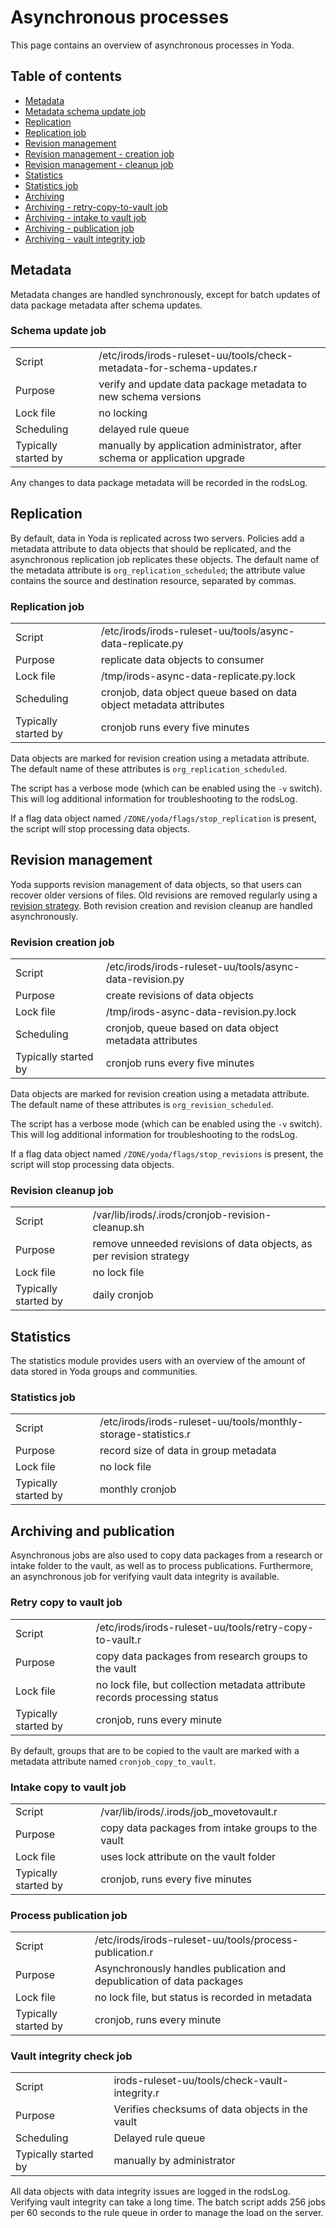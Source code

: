 # Asynchronous processes

This page contains an overview of asynchronous processes in Yoda.

## Table of contents

* [Metadata](#metadata)
* [Metadata schema update job](#metadata-schema-update-job)
* [Replication](#replication)
* [Replication job](#replication-job)
* [Revision management](#revision-management)
* [Revision management - creation job](#revision-creation-job)
* [Revision management - cleanup job](#revision-cleanup-job)
* [Statistics](#statistics)
* [Statistics job](#statistics-job)
* [Archiving](#archiving)
* [Archiving - retry-copy-to-vault job](#archiving-retry-copy-job)
* [Archiving - intake to vault job](#archiving-intake-to-vault-job)
* [Archiving - publication job](#archiving-publication-job)
* [Archiving - vault integrity job](#archiving-vault-integrity-job)

<a name="metadata"/>

## Metadata

Metadata changes are handled synchronously, except for batch updates of data package metadata
after schema updates.

<a name="metadata-schema-update-job"/>

### Schema update job

|   |   |
|---|---|
| Script               | /etc/irods/irods-ruleset-uu/tools/check-metadata-for-schema-updates.r       |
| Purpose              | verify and update data package metadata to new schema versions              |
| Lock file            | no locking                                                                  |
| Scheduling           | delayed rule queue                                                          |
| Typically started by | manually by application administrator, after schema or application upgrade  |

Any changes to data package metadata will be recorded in the rodsLog.

<a name="replication"/>

## Replication

By default, data in Yoda is replicated across two servers. Policies add a metadata attribute
to data objects that should be replicated, and the asynchronous replication job replicates these
objects. The default name of the metadata attribute is `org_replication_scheduled`; the attribute value
contains the source and destination resource, separated by commas.

<a name="replication-job"/>

### Replication job

|   |   |
|---|---|
| Script               | /etc/irods/irods-ruleset-uu/tools/async-data-replicate.py                   |
| Purpose              | replicate data objects to consumer                                          |
| Lock file            | /tmp/irods-async-data-replicate.py.lock                                     |
| Scheduling           | cronjob, data object queue based on data object metadata attributes         |
| Typically started by | cronjob runs every five minutes                                             |

Data objects are marked for revision creation using a metadata attribute. The default name of these
attributes is `org_replication_scheduled`.

The script has a verbose mode (which can be enabled using the `-v` switch). This will log additional
information for troubleshooting to the rodsLog.

If a flag data object named `/ZONE/yoda/flags/stop_replication` is present, the script will stop
processing data objects.

<a name="revision-management"/>

## Revision management

Yoda supports revision management of data objects, so that users can recover older versions of files.
Old revisions are removed regularly using a [revision strategy](revisions.md). Both revision creation
and revision cleanup are handled asynchronously.

<a name="revision-creation-job"/>

### Revision creation job

|   |   |
|---|---|
| Script               | /etc/irods/irods-ruleset-uu/tools/async-data-revision.py                    |
| Purpose              | create revisions of data objects                                            |
| Lock file            | /tmp/irods-async-data-revision.py.lock                                      |
| Scheduling           | cronjob, queue based on data object metadata attributes                     |
| Typically started by | cronjob runs every five minutes                                             |

Data objects are marked for revision creation using a metadata attribute. The default name of these
attributes is `org_revision_scheduled`.

The script has a verbose mode (which can be enabled using the `-v` switch). This will log additional
information for troubleshooting to the rodsLog.

If a flag data object named `/ZONE/yoda/flags/stop_revisions` is present, the script will stop
processing data objects.

<a name="revision-cleanup-job"/>

### Revision cleanup job

|   |   |
|---|---|
| Script               | /var/lib/irods/.irods/cronjob-revision-cleanup.sh                           |
| Purpose              | remove unneeded revisions of data objects, as per revision strategy         |
| Lock file            | no lock file                                                                |
| Typically started by | daily cronjob                                                               |

<a name="statistics"/>

## Statistics

The statistics module provides users with an overview of the amount of data stored in Yoda groups
and communities.

<a name="statistics-job"/>

### Statistics job

|   |   |
|---|---|
| Script               | /etc/irods/irods-ruleset-uu/tools/monthly-storage-statistics.r              |
| Purpose              | record size of data in group metadata                                       |
| Lock file            | no lock file                                                                |
| Typically started by | monthly cronjob                                                             |

<a name="archiving"/>

## Archiving and publication

Asynchronous jobs are also used to copy data packages from a research or intake folder to the vault,
as well as to process publications. Furthermore, an asynchronous job for verifying vault data integrity
is available.

<a name="archiving-retry-copy-job"/>

### Retry copy to vault job

|   |   |
|---|---|
| Script               | /etc/irods/irods-ruleset-uu/tools/retry-copy-to-vault.r                     |
| Purpose              | copy data packages from research groups to the vault                        |
| Lock file            | no lock file, but collection metadata attribute records processing status   |
| Typically started by | cronjob, runs every minute                                                  |

By default, groups that are to be copied to the vault are marked with a metadata attribute named
`cronjob_copy_to_vault`.

<a name="archiving-intake-to-vault-job"/>

### Intake copy to vault job

|   |   |
|---|---|
| Script               | /var/lib/irods/.irods/job_movetovault.r                                     |
| Purpose              | copy data packages from intake groups to the vault                          |
| Lock file            | uses lock attribute on the vault folder                                     |
| Typically started by | cronjob, runs every five minutes                                            |

<a name="archiving-publication-job"/>

### Process publication job

|   |   |
|---|---|
| Script               | /etc/irods/irods-ruleset-uu/tools/process-publication.r                     |
| Purpose              | Asynchronously handles publication and depublication of data packages       |
| Lock file            | no lock file, but status is recorded in metadata                            |
| Typically started by | cronjob, runs every minute                                                  |

<a name="archiving-vault-integrity-job"/>

### Vault integrity check job

|   |   |
|---|---|
| Script               | irods-ruleset-uu/tools/check-vault-integrity.r                              |
| Purpose              | Verifies checksums of data objects in the vault                             |
| Scheduling           | Delayed rule queue                                                          |
| Typically started by | manually by administrator                                                   |

All data objects with data integrity issues are logged in the rodsLog. Verifying vault integrity
can take a long time. The batch script adds 256 jobs per 60 seconds to the rule queue in order to
manage the load on the server.
